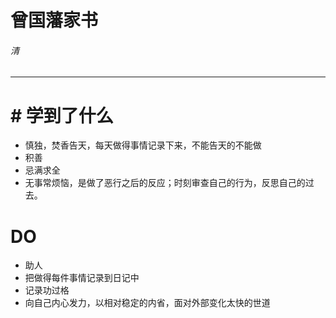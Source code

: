 # **曾国藩家书** 
###### 清
------------

#  #  学到了什么
- 慎独，焚香告天，每天做得事情记录下来，不能告天的不能做
- 积善
- 忌满求全
- 无事常烦恼，是做了恶行之后的反应；时刻审查自己的行为，反思自己的过去。

#  DO
- 助人
- 把做得每件事情记录到日记中
- 记录功过格
- 向自己内心发力，以相对稳定的内省，面对外部变化太快的世道
